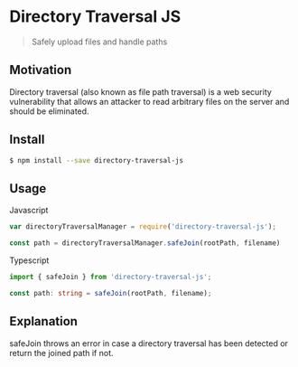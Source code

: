# Directory Traversal JS


> Safely upload files and handle paths

## Motivation

Directory traversal (also known as file path traversal) is a web security vulnerability that allows an attacker to read arbitrary files on the server and should be eliminated.

## Install

```sh
$ npm install --save directory-traversal-js
```

## Usage

Javascript
```js
var directoryTraversalManager = require('directory-traversal-js');

const path = directoryTraversalManager.safeJoin(rootPath, filename)
```

Typescript
```ts
import { safeJoin } from 'directory-traversal-js';

const path: string = safeJoin(rootPath, filename);
```

## Explanation

safeJoin throws an error in case a directory traversal has been detected or return the joined path if not.
